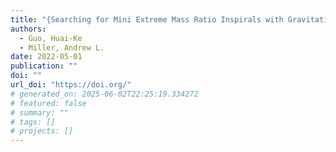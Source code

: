 ```yaml
---
title: "{Searching for Mini Extreme Mass Ratio Inspirals with Gravitational-Wave Detectors}"
authors:
  - Guo, Huai-Ke
  - Miller, Andrew L.
date: 2022-05-01
publication: ""
doi: ""
url_doi: "https://doi.org/"
# generated_on: 2025-06-02T22:25:19.334272
# featured: false
# summary: ""
# tags: []
# projects: []
---
```

